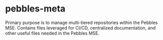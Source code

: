 # pebbles-meta
Primary purpose is to manage multi-tiered repositories within the Pebbles MSE. Contains files leveraged for CI/CD, centralized documentation, and other useful files needed in the Pebbles MSE.
